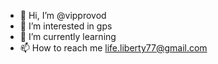 - 👋 Hi, I’m @vipprovod
- 👀 I’m interested in gps
- 🌱 I’m currently learning
- 📫 How to reach me life.liberty77@gmail.com

<!---
vipprovod/vipprovod is a ✨ special ✨ repository because its `README.md` (this file) appears on your GitHub profile.
You can click the Preview link to take a look at your changes.
--->
